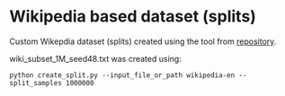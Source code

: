 # Wikipedia based dataset (splits)

Custom Wikepdia dataset (splits) created using the tool from [repository](https://github.com/TJKlein/DataSplitCreator).

wiki_subset_1M_seed48.txt was created using:

```
python create_split.py --input_file_or_path wikipedia-en --split_samples 1000000
```
